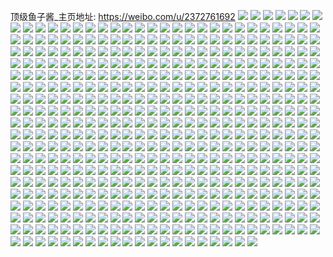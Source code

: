 顶级鱼子酱_主页地址: https://weibo.com/u/2372761692 
![](https://wx4.sinaimg.cn/mw2000/8d6d785cly1h914aed8jvj22c02c0qv6.jpg) 
![](https://wx4.sinaimg.cn/mw2000/8d6d785cly1h914avdiabj22c02c0x6p.jpg) 
![](https://wx4.sinaimg.cn/mw2000/8d6d785cly1h914a1ccecj22bc3341kz.jpg) 
![](https://wx4.sinaimg.cn/mw2000/8d6d785cly1h914a3zl7oj22bc3347wi.jpg) 
![](https://wx4.sinaimg.cn/mw2000/8d6d785cly1h9149wkaz4j22c0340u0y.jpg) 
![](https://wx4.sinaimg.cn/mw2000/8d6d785cly1h914birhxoj22c0340qv7.jpg) 
![](https://wx4.sinaimg.cn/mw2000/8d6d785cly1h914b7ea7mj22c0340x6r.jpg) 
![](https://wx4.sinaimg.cn/mw2000/8d6d785cly1h914b0knw5j22c0340x6r.jpg) 
![](https://wx4.sinaimg.cn/mw2000/8d6d785cly1h914bvfz3dj22c0340e83.jpg) 
![](https://wx4.sinaimg.cn/mw2000/8d6d785cly1h914bbndi3j23402c0kjm.jpg) 
![](https://wx4.sinaimg.cn/mw2000/8d6d785cly1h914fxuq6nj22c02c0qv5.jpg) 
![](https://wx4.sinaimg.cn/mw2000/8d6d785cly1h914br6i0ej22c02c07wi.jpg) 
![](https://wx4.sinaimg.cn/mw2000/8d6d785cly1h914hsrr8jj23402c0npe.jpg) 
![](https://wx4.sinaimg.cn/mw2000/8d6d785cly1h914i5soxbj22dr367e84.jpg) 
![](https://wx4.sinaimg.cn/mw2000/8d6d785cly1h914fz2g0hj21h02h24fh.jpg) 
![](https://wx4.sinaimg.cn/mw2000/8d6d785cly1h914jr07s6j22c03404qs.jpg) 
![](https://wx4.sinaimg.cn/mw2000/8d6d785cly1h914m9v4fkj20u01hctl5.jpg) 
![](https://wx4.sinaimg.cn/mw2000/8d6d785cly1h7whe99oyhj22c0340x6r.jpg) 
![](https://wx4.sinaimg.cn/mw2000/8d6d785cly1h7whedj1kkj236c367hdx.jpg) 
![](https://wx4.sinaimg.cn/mw2000/8d6d785cly1h7wheimqjdj22c02c0kjl.jpg) 
![](https://wx4.sinaimg.cn/mw2000/8d6d785cly1h7wheaiqh1j22c0340x6p.jpg) 
![](https://wx4.sinaimg.cn/mw2000/8d6d785cly1h7whe85tkej236c367npi.jpg) 
![](https://wx4.sinaimg.cn/mw2000/8d6d785cly1h7whembxkkj22c03407wj.jpg) 
![](https://wx4.sinaimg.cn/mw2000/8d6d785cly1h7whehuwstj236c367x6t.jpg) 
![](https://wx4.sinaimg.cn/mw2000/8d6d785cly1h7whek09emj22c0340b2b.jpg) 
![](https://wx4.sinaimg.cn/mw2000/8d6d785cly1h7whefdl23j22c03404qr.jpg) 
![](https://wx4.sinaimg.cn/mw2000/8d6d785cly1h7whel6l61j22c03401ky.jpg) 
![](https://wx4.sinaimg.cn/mw2000/8d6d785cly1h7when1hmjj20u01hcnfd.jpg) 
![](https://wx4.sinaimg.cn/mw2000/8d6d785cly1h7whenwyk0j22c0340x6q.jpg) 
![](https://wx4.sinaimg.cn/mw2000/8d6d785cly1h0jy9fyih4j224f2twkjm.jpg) 
![](https://wx4.sinaimg.cn/mw2000/8d6d785cly1h0jyac5338j20mi0u0gt5.jpg) 
![](https://wx4.sinaimg.cn/mw2000/8d6d785cly1h0jyae472wj20u01hch25.jpg) 
![](https://wx4.sinaimg.cn/mw2000/8d6d785cly1h0jy9pp0tzj22c03407wj.jpg) 
![](https://wx4.sinaimg.cn/mw2000/8d6d785cly1h0jy9mmjt9j20mi0u047p.jpg) 
![](https://wx4.sinaimg.cn/mw2000/8d6d785cly1h0jy9l7rm6j213u0tunc8.jpg) 
![](https://wx4.sinaimg.cn/mw2000/8d6d785cly1h0jy9rtxpbj20qr0qrk07.jpg) 
![](https://wx4.sinaimg.cn/mw2000/8d6d785cly1h0jy9x31wpj22c0340hdu.jpg) 
![](https://wx4.sinaimg.cn/mw2000/8d6d785cly1h0jy9ub8arj20np0xek1w.jpg) 
![](https://wx4.sinaimg.cn/mw2000/8d6d785cly1h0jya0g6kxj22t22c0b2a.jpg) 
![](https://wx4.sinaimg.cn/mw2000/8d6d785cly1h0jy9crbtsj24mo334qva.jpg) 
![](https://wx4.sinaimg.cn/mw2000/8d6d785cly1h0jyaemkshj21hc0mc77c.jpg) 
![](https://wx4.sinaimg.cn/mw2000/8d6d785cly1gzt8mqclvlj23344mo4qu.jpg) 
![](https://wx4.sinaimg.cn/mw2000/8d6d785cly1gzt8ksdrqsj222o340x6p.jpg) 
![](https://wx4.sinaimg.cn/mw2000/8d6d785cly1gzt8l5rdjdj24mo334nph.jpg) 
![](https://wx4.sinaimg.cn/mw2000/8d6d785cly1gzt8m77p9qj24mo334x6s.jpg) 
![](https://wx4.sinaimg.cn/mw2000/8d6d785cly1gzt8mmm3mij234022ob2b.jpg) 
![](https://wx4.sinaimg.cn/mw2000/8d6d785cly1gzt8meh34ej24mo3347wk.jpg) 
![](https://wx4.sinaimg.cn/mw2000/8d6d785cly1gzt8kpi7caj24mo334nph.jpg) 
![](https://wx4.sinaimg.cn/mw2000/8d6d785cly1gzt8mhc09yj24mo3347wj.jpg) 
![](https://wx4.sinaimg.cn/mw2000/8d6d785cly1gzt8ml2536j24mo334kjp.jpg) 
![](https://wx4.sinaimg.cn/mw2000/8d6d785cly1gyxx2zne5yj20u014048o.jpg) 
![](https://wx4.sinaimg.cn/mw2000/8d6d785cly1gwgqk2vxmmj22c0340e81.jpg) 
![](https://wx4.sinaimg.cn/mw2000/8d6d785cly1gwgqkif43wj22c03404qr.jpg) 
![](https://wx4.sinaimg.cn/mw2000/8d6d785cly1gwgqkemq1bj22c0340u0y.jpg) 
![](https://wx4.sinaimg.cn/mw2000/8d6d785cly1gwgqjzy9nhj22c03401kz.jpg) 
![](https://wx4.sinaimg.cn/mw2000/8d6d785cly1gwgqkllqgoj22c03404qr.jpg) 
![](https://wx4.sinaimg.cn/mw2000/8d6d785cly1gwgqk9sblcj22c0340hdw.jpg) 
![](https://wx4.sinaimg.cn/mw2000/8d6d785cly1gwgqkc7f0ij224k2u37wi.jpg) 
![](https://wx4.sinaimg.cn/mw2000/8d6d785cly1gwgqkmteijj22c0340kjm.jpg) 
![](https://wx4.sinaimg.cn/mw2000/8d6d785cly1gwgqkgj45qj22c03404qs.jpg) 
![](https://wx4.sinaimg.cn/mw2000/8d6d785cly1gwgqknxdioj22c03401ky.jpg) 
![](https://wx4.sinaimg.cn/mw2000/8d6d785cly1gwgqkr4sefj223n2wdx6p.jpg) 
![](https://wx4.sinaimg.cn/mw2000/8d6d785cly1gwgqkp530wj22c0340qv6.jpg) 
![](https://wx4.sinaimg.cn/mw2000/8d6d785cly1gvzeeom679j22c0340npg.jpg) 
![](https://wx4.sinaimg.cn/mw2000/8d6d785cly1gvzecj0mwwj22c0340kjm.jpg) 
![](https://wx4.sinaimg.cn/mw2000/8d6d785cly1gvzecktoqzj22c0340npe.jpg) 
![](https://wx4.sinaimg.cn/mw2000/8d6d785cly1gvzecme28yj22c0340npe.jpg) 
![](https://wx4.sinaimg.cn/mw2000/8d6d785cly1gvzeco4pgtj22c0340qv6.jpg) 
![](https://wx4.sinaimg.cn/mw2000/8d6d785cly1gvzechsd1tj22c0340npe.jpg) 
![](https://wx4.sinaimg.cn/mw2000/8d6d785cly1gvzecrbxjcj22c03401kz.jpg) 
![](https://wx4.sinaimg.cn/mw2000/8d6d785cly1gvzeekixotj23402c0b2a.jpg) 
![](https://wx4.sinaimg.cn/mw2000/8d6d785cly1gvzect7sdnj22c0340e83.jpg) 
![](https://wx4.sinaimg.cn/mw2000/8d6d785cly1gvzefcnt56j22c0340hdt.jpg) 
![](https://wx4.sinaimg.cn/mw2000/8d6d785cly1gvzecw7azvj22c0340npe.jpg) 
![](https://wx4.sinaimg.cn/mw2000/8d6d785cly1gvzefei0fmj22c03404qr.jpg) 
![](https://wx4.sinaimg.cn/mw2000/002AzRHSly1gvfaao1qpvj62c033y00002.jpg) 
![](https://wx4.sinaimg.cn/mw2000/002AzRHSly1gvfaarivmaj63402c01kz02.jpg) 
![](https://wx4.sinaimg.cn/mw2000/8d6d785cly1gvfaauxyuwj23402byu0y.jpg) 
![](https://wx4.sinaimg.cn/mw2000/002AzRHSly1gvfaay9wi6j620830c4qs02.jpg) 
![](https://wx4.sinaimg.cn/mw2000/002AzRHSly1gvfab0q4d6j62c03401kz02.jpg) 
![](https://wx4.sinaimg.cn/mw2000/002AzRHSly1gvfab394cbj62c033yu0z02.jpg) 
![](https://wx4.sinaimg.cn/mw2000/002AzRHSly1gvfab6apnij62c033yhdv02.jpg) 
![](https://wx4.sinaimg.cn/mw2000/002AzRHSly1gvfab8zyzyj62c033yqv702.jpg) 
![](https://wx4.sinaimg.cn/mw2000/002AzRHSly1gvfabc0s6ej62c033yx6r02.jpg) 
![](https://wx4.sinaimg.cn/mw2000/8d6d785cly1gvfabcofamj20n01dq17y.jpg) 
![](https://wx4.sinaimg.cn/mw2000/002AzRHSly1gvfabf85b0j62c033ye8302.jpg) 
![](https://wx4.sinaimg.cn/mw2000/8d6d785cly1gvfaaktol9j22bc3347wj.jpg) 
![](https://wx4.sinaimg.cn/mw2000/8d6d785cly1gvfabntaouj235s35sqv9.jpg) 
![](https://wx4.sinaimg.cn/mw2000/002AzRHSly1gvfabwcya4j635s35shdx02.jpg) 
![](https://wx4.sinaimg.cn/mw2000/002AzRHSly1gvfac0r32jj62bc334u0z02.jpg) 
![](https://wx4.sinaimg.cn/mw2000/002AzRHSgy1gvfaeqyl5rj62c02c0u0x02.jpg) 
![](https://wx4.sinaimg.cn/mw2000/002AzRHSgy1gvfaepehy2j61h02m84qq02.jpg) 
![](https://wx4.sinaimg.cn/mw2000/002AzRHSgy1gvfaeszrx9j61um2pgkjl02.jpg) 
![](https://wx4.sinaimg.cn/mw2000/8d6d785cly1gs995tq66nj23402c0npd.jpg) 
![](https://wx4.sinaimg.cn/mw2000/8d6d785cly1gs995wnk08j22c0340npe.jpg) 
![](https://wx4.sinaimg.cn/mw2000/8d6d785cly1gs995pbx63j23402c0x6r.jpg) 
![](https://wx4.sinaimg.cn/mw2000/8d6d785cly1gs995zyjvej22c0340b2a.jpg) 
![](https://wx4.sinaimg.cn/mw2000/8d6d785cly1gs9962j95rj22c0340x6p.jpg) 
![](https://wx4.sinaimg.cn/mw2000/8d6d785cly1gs995rctb1j22c0340u0x.jpg) 
![](https://wx4.sinaimg.cn/mw2000/8d6d785cly1gr8t61nnvhj22c0340u0x.jpg) 
![](https://wx4.sinaimg.cn/mw2000/8d6d785cly1gr8t7194ikj22c0340e82.jpg) 
![](https://wx4.sinaimg.cn/mw2000/8d6d785cly1gr8t4r3u20j22c0340e83.jpg) 
![](https://wx4.sinaimg.cn/mw2000/8d6d785cly1gr8t6pd1gtj22c03404qq.jpg) 
![](https://wx4.sinaimg.cn/mw2000/8d6d785cly1gr8szu6hskj22c0340hdu.jpg) 
![](https://wx4.sinaimg.cn/mw2000/8d6d785cly1gr8t5te2gpj22311u5x6q.jpg) 
![](https://wx4.sinaimg.cn/mw2000/8d6d785cly1gr8t7dnbzdj22c02mznpd.jpg) 
![](https://wx4.sinaimg.cn/mw2000/8d6d785cly1gr8t1cspcqj22502uoe83.jpg) 
![](https://wx4.sinaimg.cn/mw2000/8d6d785cly1gr8t7694r6j22c03401ky.jpg) 
![](https://wx4.sinaimg.cn/mw2000/8d6d785cly1gr8t2uim2zj22c0340qv6.jpg) 
![](https://wx4.sinaimg.cn/mw2000/8d6d785cly1gr8t7agycpj23402c0u0x.jpg) 
![](https://wx4.sinaimg.cn/mw2000/8d6d785cly1gr8t7gj83qj22c0340u0x.jpg) 
![](https://wx4.sinaimg.cn/mw2000/8d6d785cly1gr8t7k6fxjj23402c0x6p.jpg) 
![](https://wx4.sinaimg.cn/mw2000/8d6d785cly1gr8t7nqtfwj23402c0qv5.jpg) 
![](https://wx4.sinaimg.cn/mw2000/8d6d785cly1gr8t7q063xj22c0340b29.jpg) 
![](https://wx4.sinaimg.cn/mw2000/8d6d785cgy1gkb5wy9gxkj22c02c0e82.jpg) 
![](https://wx4.sinaimg.cn/mw2000/8d6d785cgy1gkb5ws0hq8j22c0340u0x.jpg) 
![](https://wx4.sinaimg.cn/mw2000/8d6d785cgy1gkb5wq2pkbj22c03401ky.jpg) 
![](https://wx4.sinaimg.cn/mw2000/8d6d785cgy1gkb5x27xfqj23402c0npe.jpg) 
![](https://wx4.sinaimg.cn/mw2000/8d6d785cgy1gkb5wvk7lwj22c02c0npd.jpg) 
![](https://wx4.sinaimg.cn/mw2000/8d6d785cgy1gkb5x5939mj22c02c0npd.jpg) 
![](https://wx4.sinaimg.cn/mw2000/8d6d785cly1gka09pmlssj22c035bqv5.jpg) 
![](https://wx4.sinaimg.cn/mw2000/8d6d785cly1gka09s3fn8j22c035jhdu.jpg) 
![](https://wx4.sinaimg.cn/mw2000/8d6d785cly1gka09uct7pj22c03407wj.jpg) 
![](https://wx4.sinaimg.cn/mw2000/8d6d785cly1gka05w1dkvj22c0340hdt.jpg) 
![](https://wx4.sinaimg.cn/mw2000/8d6d785cly1gka07cfmoej21sg1scnpg.jpg) 
![](https://wx4.sinaimg.cn/mw2000/8d6d785cly1gka061q4p3j21u02g01ky.jpg) 
![](https://wx4.sinaimg.cn/mw2000/8d6d785cly1gka05jxkzrj22c0340npe.jpg) 
![](https://wx4.sinaimg.cn/mw2000/8d6d785cly1gka05adjqnj22c03407wk.jpg) 
![](https://wx4.sinaimg.cn/mw2000/8d6d785cly1gka05pitw5j22c02c0hdt.jpg) 
![](https://wx4.sinaimg.cn/mw2000/8d6d785cly1gka05d12oej22c0340x6p.jpg) 
![](https://wx4.sinaimg.cn/mw2000/8d6d785cly1gka05l4ouhj20wm0iydnn.jpg) 
![](https://wx4.sinaimg.cn/mw2000/8d6d785cly1gka05g67f9j22c03401kz.jpg) 
![](https://wx4.sinaimg.cn/mw2000/8d6d785cgy1gja6f9csy9j22bb3324qq.jpg) 
![](https://wx4.sinaimg.cn/mw2000/8d6d785cgy1gja6fb9b1ej22bb332b2a.jpg) 
![](https://wx4.sinaimg.cn/mw2000/8d6d785cgy1gja6fd8vp3j227i2y1u0x.jpg) 
![](https://wx4.sinaimg.cn/mw2000/8d6d785cgy1gja6ffo7upj21o0280kjl.jpg) 
![](https://wx4.sinaimg.cn/mw2000/8d6d785cgy1gja6fjrvztj22bb332hdv.jpg) 
![](https://wx4.sinaimg.cn/mw2000/8d6d785cgy1gja6fmsltkj22c0340hdu.jpg) 
![](https://wx4.sinaimg.cn/mw2000/8d6d785cly1gj35a8adldj22c02c0qv5.jpg) 
![](https://wx4.sinaimg.cn/mw2000/8d6d785cly1gj35agz3t6j22c0340qv7.jpg) 
![](https://wx4.sinaimg.cn/mw2000/8d6d785cly1gj35blpunpj22c02c0b29.jpg) 
![](https://wx4.sinaimg.cn/mw2000/8d6d785cly1gj35aymjdrj22c02c0e82.jpg) 
![](https://wx4.sinaimg.cn/mw2000/8d6d785cly1gj35alofaej22c03407wi.jpg) 
![](https://wx4.sinaimg.cn/mw2000/8d6d785cly1gj35a26ilyj22c02c0qv5.jpg) 
![](https://wx4.sinaimg.cn/mw2000/8d6d785cly1gij9ly03nyj20u01gh4qp.jpg) 
![](https://wx4.sinaimg.cn/mw2000/8d6d785cgy1ggwogkt8pkj224h24hnpe.jpg) 
![](https://wx4.sinaimg.cn/mw2000/8d6d785cgy1ggwogu37rzj22022ge1kz.jpg) 
![](https://wx4.sinaimg.cn/mw2000/8d6d785cgy1ggwogv6rzdj22c02c0kjl.jpg) 
![](https://wx4.sinaimg.cn/mw2000/8d6d785cgy1ggwogmiu33j23402c0e83.jpg) 
![](https://wx4.sinaimg.cn/mw2000/8d6d785cgy1ggwogsg0psj223y2661ky.jpg) 
![](https://wx4.sinaimg.cn/mw2000/8d6d785cgy1ggwogoo8owj228l360x6q.jpg) 
![](https://wx4.sinaimg.cn/mw2000/8d6d785cgy1ggwogq63f6j22c02c0qv5.jpg) 
![](https://wx4.sinaimg.cn/mw2000/8d6d785cgy1ggwogjh3dwj22c02c01ky.jpg) 
![](https://wx4.sinaimg.cn/mw2000/8d6d785cgy1ggwogr1xigj22de2c0kjl.jpg) 
![](https://wx4.sinaimg.cn/mw2000/8d6d785cgy1ggr2evn9j2j22c02c04qq.jpg) 
![](https://wx4.sinaimg.cn/mw2000/8d6d785cgy1ggr2et2benj22c02c0npe.jpg) 
![](https://wx4.sinaimg.cn/mw2000/8d6d785cgy1ggr2eud92gj22c02c0hdu.jpg) 
![](https://wx4.sinaimg.cn/mw2000/8d6d785cgy1ggr2f17484j2238238kjl.jpg) 
![](https://wx4.sinaimg.cn/mw2000/8d6d785cgy1ggr2erqgpkj22c0340u0y.jpg) 
![](https://wx4.sinaimg.cn/mw2000/8d6d785cgy1ggr2eqc2tij22c02c0kjm.jpg) 
![](https://wx4.sinaimg.cn/mw2000/8d6d785cgy1ggr2f095fbj22c02c0x6p.jpg) 
![](https://wx4.sinaimg.cn/mw2000/8d6d785cgy1ggr2ex4l62j23402c0e83.jpg) 
![](https://wx4.sinaimg.cn/mw2000/8d6d785cgy1ggr2eyx64hj23402c0npf.jpg) 
![](https://wx4.sinaimg.cn/mw2000/8d6d785cly1ggp32lsgc5j22c0340qv5.jpg) 
![](https://wx4.sinaimg.cn/mw2000/8d6d785cgy1gg0equyru4j21400u0wlj.jpg) 
![](https://wx4.sinaimg.cn/mw2000/8d6d785cgy1gg0eqwkptlj21400u0ai3.jpg) 
![](https://wx4.sinaimg.cn/mw2000/8d6d785cgy1gg0eqxrx6wj22c02c07wh.jpg) 
![](https://wx4.sinaimg.cn/mw2000/8d6d785cgy1gg0eqvp07fj22512axkjl.jpg) 
![](https://wx4.sinaimg.cn/mw2000/8d6d785cgy1gg0equk2j4j21400u0n3j.jpg) 
![](https://wx4.sinaimg.cn/mw2000/8d6d785cgy1gg0er1a9isj228u223kjl.jpg) 
![](https://wx4.sinaimg.cn/mw2000/8d6d785cgy1gg0elubxebj20tz0zs0w3.jpg) 
![](https://wx4.sinaimg.cn/mw2000/8d6d785cgy1gg0els1xj7j23402c0e82.jpg) 
![](https://wx4.sinaimg.cn/mw2000/8d6d785cgy1gg0elvsnppj20tz0zwq5h.jpg) 
![](https://wx4.sinaimg.cn/mw2000/8d6d785cgy1gg0elx6knmj22c02c0e81.jpg) 
![](https://wx4.sinaimg.cn/mw2000/8d6d785cgy1gg0elssx9xj225e2pjhdt.jpg) 
![](https://wx4.sinaimg.cn/mw2000/8d6d785cgy1gg0elr0s81j20tz0zn0wt.jpg) 
![](https://wx4.sinaimg.cn/mw2000/8d6d785cgy1gg0elwg6hvj20tz106adi.jpg) 
![](https://wx4.sinaimg.cn/mw2000/8d6d785cgy1gg0elts7kij23402c0u0x.jpg) 
![](https://wx4.sinaimg.cn/mw2000/8d6d785cgy1gg0elvbtt1j20tz0zrwjr.jpg) 
![](https://wx4.sinaimg.cn/mw2000/8d6d785cgy1gdkbf91numj22c02c0b2b.jpg) 
![](https://wx4.sinaimg.cn/mw2000/8d6d785cgy1gdkbdzfbd5j20s910haoc.jpg) 
![](https://wx4.sinaimg.cn/mw2000/8d6d785cgy1gdkbes0vjnj22c03401l2.jpg) 
![](https://wx4.sinaimg.cn/mw2000/8d6d785cgy1gdkbedqwsnj22c0340qva.jpg) 
![](https://wx4.sinaimg.cn/mw2000/8d6d785cgy1gdkbflkx75j22c0340kjo.jpg) 
![](https://wx4.sinaimg.cn/mw2000/8d6d785cgy1gdkbf23l9ej22c02c0x6r.jpg) 
![](https://wx4.sinaimg.cn/mw2000/8d6d785cgy1gc0w0qjxbzj20u00ugh9y.jpg) 
![](https://wx4.sinaimg.cn/mw2000/8d6d785cgy1gc0w0pl9avj20u011f4qp.jpg) 
![](https://wx4.sinaimg.cn/mw2000/8d6d785cgy1gc0w0rwc70j20u011t7wh.jpg) 
![](https://wx4.sinaimg.cn/mw2000/8d6d785cgy1gc0w0tle0tj20v91voe81.jpg) 
![](https://wx4.sinaimg.cn/mw2000/8d6d785cgy1gbf9662pnhj20u01sxq69.jpg) 
![](https://wx4.sinaimg.cn/mw2000/8d6d785cly1gb39jhdallj22c02c07wh.jpg) 
![](https://wx4.sinaimg.cn/mw2000/8d6d785cly1gb39jmo03wj22c0340x6p.jpg) 
![](https://wx4.sinaimg.cn/mw2000/8d6d785cly1gb39jk37d0j20v90z111z.jpg) 
![](https://wx4.sinaimg.cn/mw2000/8d6d785cly1gb39jpnewvj22c037onpe.jpg) 
![](https://wx4.sinaimg.cn/mw2000/8d6d785cly1gb39ju9labj22c02c0qv6.jpg) 
![](https://wx4.sinaimg.cn/mw2000/8d6d785cly1gb39jjao2lj21sg1sce81.jpg) 
![](https://wx4.sinaimg.cn/mw2000/8d6d785cly1gb39jrk327j22c02c0npd.jpg) 
![](https://wx4.sinaimg.cn/mw2000/8d6d785cly1gb39jx5r5jj22aa340kjm.jpg) 
![](https://wx4.sinaimg.cn/mw2000/8d6d785cly1gb39jzam6pj22c02c07wi.jpg) 
![](https://wx4.sinaimg.cn/mw2000/8d6d785cly1galxcwsep1j22c02c0npd.jpg) 
![](https://wx4.sinaimg.cn/mw2000/8d6d785cly1galxcttx1jj22c0340x6q.jpg) 
![](https://wx4.sinaimg.cn/mw2000/8d6d785cly1galxdbm8m7j22c02c07wi.jpg) 
![](https://wx4.sinaimg.cn/mw2000/8d6d785cly1galxczp38qj22c02c0x6p.jpg) 
![](https://wx4.sinaimg.cn/mw2000/8d6d785cly1galxd2ukf3j22c02c01ky.jpg) 
![](https://wx4.sinaimg.cn/mw2000/8d6d785cly1galxd5a9ofj22c02c0kjl.jpg) 
![](https://wx4.sinaimg.cn/mw2000/8d6d785cgy1gakt56m13nj22c02c0x6p.jpg) 
![](https://wx4.sinaimg.cn/mw2000/8d6d785cgy1gakt4p88f1j20rq0r7q94.jpg) 
![](https://wx4.sinaimg.cn/mw2000/8d6d785cgy1gakt4l51xtj20r50pq0xx.jpg) 
![](https://wx4.sinaimg.cn/mw2000/8d6d785cgy1gakt4mpn22j20u00wnakv.jpg) 
![](https://wx4.sinaimg.cn/mw2000/8d6d785cgy1gakt50j9e7j22c03401l0.jpg) 
![](https://wx4.sinaimg.cn/mw2000/8d6d785cgy1gakt4odjv4j20tz0towot.jpg) 
![](https://wx4.sinaimg.cn/mw2000/8d6d785cgy1gakt4kaltcj20q40pl42b.jpg) 
![](https://wx4.sinaimg.cn/mw2000/8d6d785cgy1gakt5dlkigj22c02c0hdu.jpg) 
![](https://wx4.sinaimg.cn/mw2000/8d6d785cgy1gakt69m0spj22c02b2kjn.jpg) 
![](https://wx4.sinaimg.cn/mw2000/8d6d785cly1gagcx3gythj22c02c0qv5.jpg) 
![](https://wx4.sinaimg.cn/mw2000/8d6d785cly1gagcx9jodej22c02c0npd.jpg) 
![](https://wx4.sinaimg.cn/mw2000/8d6d785cly1gagcwk3oo5j22c02c0npd.jpg) 
![](https://wx4.sinaimg.cn/mw2000/8d6d785cly1gagcwou1eaj22c03401kx.jpg) 
![](https://wx4.sinaimg.cn/mw2000/8d6d785cly1gagcvsep1ij22c03404qr.jpg) 
![](https://wx4.sinaimg.cn/mw2000/8d6d785cly1gagcwtzm9dj22c03407wh.jpg) 
![](https://wx4.sinaimg.cn/mw2000/8d6d785cly1gagcxjrkh3j22c02c0x6p.jpg) 
![](https://wx4.sinaimg.cn/mw2000/8d6d785cly1gagcxdgm2kj22c02c0e81.jpg) 
![](https://wx4.sinaimg.cn/mw2000/8d6d785cly1gagcwdqxu6j22802yo7wj.jpg) 
![](https://wx4.sinaimg.cn/mw2000/8d6d785cly1ga98xeokztj20dw0dwabg.jpg) 
![](https://wx4.sinaimg.cn/mw2000/8d6d785cly1ga98xdxvhpj216o1kue81.jpg) 
![](https://wx4.sinaimg.cn/mw2000/8d6d785cly1ga98xg2qk1j22c0340b2a.jpg) 
![](https://wx4.sinaimg.cn/mw2000/8d6d785cly1ga98xhvi0rj22c0340e82.jpg) 
![](https://wx4.sinaimg.cn/mw2000/8d6d785cly1ga8pzc0anzj22c02c07wj.jpg) 
![](https://wx4.sinaimg.cn/mw2000/8d6d785cly1ga8pz14179j21o02yoe88.jpg) 
![](https://wx4.sinaimg.cn/mw2000/8d6d785cly1ga8pzgeoalj22c0340b2a.jpg) 
![](https://wx4.sinaimg.cn/mw2000/8d6d785cly1ga8pzkxb0tj22c0340e82.jpg) 
![](https://wx4.sinaimg.cn/mw2000/8d6d785cly1ga8pzi9eahj22c02c07wh.jpg) 
![](https://wx4.sinaimg.cn/mw2000/8d6d785cly1ga8pz4uxooj22c0340kjm.jpg) 
![](https://wx4.sinaimg.cn/mw2000/8d6d785cly1ga8pz8akzuj22c03404qr.jpg) 
![](https://wx4.sinaimg.cn/mw2000/8d6d785cly1ga8pzjqpcbj22c0340qv6.jpg) 
![](https://wx4.sinaimg.cn/mw2000/8d6d785cly1ga8pzmarkij22c0340e82.jpg) 
![](https://wx4.sinaimg.cn/mw2000/8d6d785cgy1g9hnuv6chbj23402c0hdu.jpg) 
![](https://wx4.sinaimg.cn/mw2000/8d6d785cgy1g9hnualxgvj22c0340npe.jpg) 
![](https://wx4.sinaimg.cn/mw2000/8d6d785cgy1g9hnu5zwkrj22c0340kjm.jpg) 
![](https://wx4.sinaimg.cn/mw2000/8d6d785cgy1g9hnudf6jfj22c03404qq.jpg) 
![](https://wx4.sinaimg.cn/mw2000/8d6d785cgy1g9hnurqa6yj22c03401ky.jpg) 
![](https://wx4.sinaimg.cn/mw2000/8d6d785cgy1g9hnugk7dzj22c0340e82.jpg) 
![](https://wx4.sinaimg.cn/mw2000/8d6d785cgy1g9hnunxcv1j23402c0x6q.jpg) 
![](https://wx4.sinaimg.cn/mw2000/8d6d785cgy1g9hnuxssnvj22c0340x6p.jpg) 
![](https://wx4.sinaimg.cn/mw2000/8d6d785cgy1g9hnuk71g8j22c0340hdu.jpg) 
![](https://wx4.sinaimg.cn/mw2000/8d6d785cly1g94tahxe6pj20u01hcajy.jpg) 
![](https://wx4.sinaimg.cn/mw2000/8d6d785cly1g94taguajdj20u01hcqcy.jpg) 
![](https://wx4.sinaimg.cn/mw2000/8d6d785cly1g94tajbh9aj22c032okjn.jpg) 
![](https://wx4.sinaimg.cn/mw2000/8d6d785cly1g94tak5ho6j22c02c0hdt.jpg) 
![](https://wx4.sinaimg.cn/mw2000/8d6d785cly1g8getdzys0j23402c04qw.jpg) 
![](https://wx4.sinaimg.cn/mw2000/8d6d785cly1g7f71ro7odj225k1kye81.jpg) 
![](https://wx4.sinaimg.cn/mw2000/8d6d785cly1g6fge8rce9j21sg1sc7wh.jpg) 
![](https://wx4.sinaimg.cn/mw2000/8d6d785cly1g6fge78y2hj22c02c0kjl.jpg) 
![](https://wx4.sinaimg.cn/mw2000/8d6d785cly1g6fgejj25kj20v91vo7wp.jpg) 
![](https://wx4.sinaimg.cn/mw2000/8d6d785cly1g6fgel6y6dj22c02c0hal.jpg) 
![](https://wx4.sinaimg.cn/mw2000/8d6d785cly1g57ntap16jj20u01szq85.jpg) 
![](https://wx4.sinaimg.cn/mw2000/8d6d785cly1g57n31ff0fj20u01hcaeu.jpg) 
![](https://wx4.sinaimg.cn/mw2000/8d6d785cly1g57n39cswrj20u01szgqt.jpg) 
![](https://wx4.sinaimg.cn/mw2000/8d6d785cly1g57n3npcsqj20u01f3gqw.jpg) 
![](https://wx4.sinaimg.cn/mw2000/8d6d785cly1g4eszvu2lsj20u0155k2s.jpg) 
![](https://wx4.sinaimg.cn/mw2000/8d6d785cly1g3p9gbj096j21sg1schdw.jpg) 
![](https://wx4.sinaimg.cn/mw2000/8d6d785cgy1g3brlfthjlj23402c0nja.jpg) 
![](https://wx4.sinaimg.cn/mw2000/8d6d785cgy1g3brlhxckhj22c02c0b29.jpg) 
![](https://wx4.sinaimg.cn/mw2000/8d6d785cgy1g3brlk1cioj22c0340qv5.jpg) 
![](https://wx4.sinaimg.cn/mw2000/8d6d785cgy1g3brlqqj23j22c03407wj.jpg) 
![](https://wx4.sinaimg.cn/mw2000/8d6d785cgy1g3brlejyq2j22c0340tf9.jpg) 
![](https://wx4.sinaimg.cn/mw2000/8d6d785cgy1g3brllsgvfj22c02c01kx.jpg) 
![](https://wx4.sinaimg.cn/mw2000/8d6d785cgy1g3brln2jtrj23402c0tr2.jpg) 
![](https://wx4.sinaimg.cn/mw2000/8d6d785cgy1g3brlds09fj22c0340e81.jpg) 
![](https://wx4.sinaimg.cn/mw2000/8d6d785cgy1g3brlc1jqxj22c0340b29.jpg) 
![](https://wx4.sinaimg.cn/mw2000/8d6d785cgy1g30070uq7rj22c02c0e81.jpg) 
![](https://wx4.sinaimg.cn/mw2000/8d6d785cgy1g3006xax2sj22c02c0e81.jpg) 
![](https://wx4.sinaimg.cn/mw2000/8d6d785cgy1g3006oac5mj22c02c04qp.jpg) 
![](https://wx4.sinaimg.cn/mw2000/8d6d785cgy1g30064unzkj22c02c0x41.jpg) 
![](https://wx4.sinaimg.cn/mw2000/8d6d785cgy1g3006mhd5aj21o02yohe0.jpg) 
![](https://wx4.sinaimg.cn/mw2000/8d6d785cgy1g3006rpp0mj22c0340npd.jpg) 
![](https://wx4.sinaimg.cn/mw2000/8d6d785cgy1g2itmjt1naj22c02c04qq.jpg) 
![](https://wx4.sinaimg.cn/mw2000/8d6d785cgy1g2itnjazhlj22c02c0ke7.jpg) 
![](https://wx4.sinaimg.cn/mw2000/8d6d785cgy1g2itmvppuyj22c02c0qv5.jpg) 
![](https://wx4.sinaimg.cn/mw2000/8d6d785cgy1g2itmtqb30j22c02c0kde.jpg) 
![](https://wx4.sinaimg.cn/mw2000/8d6d785cgy1g2itm0mz5jj21400u079l.jpg) 
![](https://wx4.sinaimg.cn/mw2000/8d6d785cgy1g2itmdl6pfj22c03401l3.jpg) 
![](https://wx4.sinaimg.cn/mw2000/8d6d785cgy1g2itmh9zlpj23402c0dyk.jpg) 
![](https://wx4.sinaimg.cn/mw2000/8d6d785cgy1g2itmsrhjoj21o02you13.jpg) 
![](https://wx4.sinaimg.cn/mw2000/8d6d785cgy1g2itmgb7bvj22tc2407wi.jpg) 
![](https://wx4.sinaimg.cn/mw2000/8d6d785cgy1g2itipt1s2j21sg1ccx6r.jpg) 
![](https://wx4.sinaimg.cn/mw2000/8d6d785cgy1g2itj5q9pjj22c0340e81.jpg) 
![](https://wx4.sinaimg.cn/mw2000/8d6d785cgy1g2itj0z10ij22c03407wk.jpg) 
![](https://wx4.sinaimg.cn/mw2000/8d6d785cgy1g2itifgapqj22c03404m6.jpg) 
![](https://wx4.sinaimg.cn/mw2000/8d6d785cgy1g2itj8ufs1j22c0340qv5.jpg) 
![](https://wx4.sinaimg.cn/mw2000/8d6d785cgy1g2itkg6dpej21o02yoe87.jpg) 
![](https://wx4.sinaimg.cn/mw2000/8d6d785cgy1g2itbz3va8j22c02c0kjl.jpg) 
![](https://wx4.sinaimg.cn/mw2000/8d6d785cgy1g2itc55pz1j23402edu10.jpg) 
![](https://wx4.sinaimg.cn/mw2000/8d6d785cgy1g2itci9zhaj233y2c6b2b.jpg) 
![](https://wx4.sinaimg.cn/mw2000/8d6d785cgy1g2itbzvfekj20zi17x16r.jpg) 
![](https://wx4.sinaimg.cn/mw2000/8d6d785cgy1g2itcbtxecj23402c0qv9.jpg) 
![](https://wx4.sinaimg.cn/mw2000/8d6d785cgy1g2itcdwwelj22c0340b29.jpg) 
![](https://wx4.sinaimg.cn/mw2000/8d6d785cly1g1e6dsamylj22c0340kjm.jpg) 
![](https://wx4.sinaimg.cn/mw2000/8d6d785cly1g1e6dzur1lj22c02c0awp.jpg) 
![](https://wx4.sinaimg.cn/mw2000/8d6d785cly1g1e6ay69k2j22c0340u0x.jpg) 
![](https://wx4.sinaimg.cn/mw2000/8d6d785cly1g1e6eatcijj22c02c04qp.jpg) 
![](https://wx4.sinaimg.cn/mw2000/8d6d785cly1g1e6d933j6j22672wanpk.jpg) 
![](https://wx4.sinaimg.cn/mw2000/8d6d785cly1g1e6edidj3j22c02c01kx.jpg) 
![](https://wx4.sinaimg.cn/mw2000/8d6d785cly1g1csvzuc2rj22c02c0e81.jpg) 
![](https://wx4.sinaimg.cn/mw2000/8d6d785cly1g1ct33bj00j22an3401la.jpg) 
![](https://wx4.sinaimg.cn/mw2000/8d6d785cly1g1csyv7chpj22c02c0u0x.jpg) 
![](https://wx4.sinaimg.cn/mw2000/8d6d785cly1g1csvxchcsj23402c0qv0.jpg) 
![](https://wx4.sinaimg.cn/mw2000/8d6d785cly1g1csywz18qj22c02c04qp.jpg) 
![](https://wx4.sinaimg.cn/mw2000/8d6d785cly1g1csz3w557j21o02yokjr.jpg) 
![](https://wx4.sinaimg.cn/mw2000/8d6d785cly1g1cszwe6eyj21o02yox6v.jpg) 
![](https://wx4.sinaimg.cn/mw2000/8d6d785cly1g1csz857a5j22c02c0kjn.jpg) 
![](https://wx4.sinaimg.cn/mw2000/8d6d785cly1g1ct0168nuj21sg1scu10.jpg) 
![](https://wx4.sinaimg.cn/mw2000/8d6d785cgy1g15yqs4pmbj22c0340x6q.jpg) 
![](https://wx4.sinaimg.cn/mw2000/8d6d785cgy1g15yqtio3sj23402c0b29.jpg) 
![](https://wx4.sinaimg.cn/mw2000/8d6d785cgy1g15yqa4q00j21sg1scu0z.jpg) 
![](https://wx4.sinaimg.cn/mw2000/8d6d785cgy1g15yqlwlmbj22c02c04qq.jpg) 
![](https://wx4.sinaimg.cn/mw2000/8d6d785cgy1g15yq6w8tjj21o02yohdz.jpg) 
![](https://wx4.sinaimg.cn/mw2000/8d6d785cgy1g15yqoebnsj22c02c0b2a.jpg) 
![](https://wx4.sinaimg.cn/mw2000/8d6d785cgy1g15yqq2903j22c03407wi.jpg) 
![](https://wx4.sinaimg.cn/mw2000/8d6d785cgy1g15yqh0ve9j23402c0kjt.jpg) 
![](https://wx4.sinaimg.cn/mw2000/8d6d785cgy1g15yqvkvczj23402c07wh.jpg) 
![](https://wx4.sinaimg.cn/mw2000/8d6d785cly1g0192rhewhj227v1o0hdx.jpg) 
![](https://wx4.sinaimg.cn/mw2000/8d6d785cly1fzrb5r794hj22c02c0kd0.jpg) 
![](https://wx4.sinaimg.cn/mw2000/8d6d785cly1fzrb5tb9opj22c02c0awe.jpg) 
![](https://wx4.sinaimg.cn/mw2000/8d6d785cly1fzrb5wbsqmj22c0340x6p.jpg) 
![](https://wx4.sinaimg.cn/mw2000/8d6d785cly1fzpzsjzq16j20u01hcgxq.jpg) 
![](https://wx4.sinaimg.cn/mw2000/8d6d785cly1fzpzsl2gx4j22c02c04eo.jpg) 
![](https://wx4.sinaimg.cn/mw2000/8d6d785cly1fzpzsisraej22c02c0wxo.jpg) 
![](https://wx4.sinaimg.cn/mw2000/8d6d785cly1fzl0t6pmxlj20ju0qojvr.jpg) 
![](https://wx4.sinaimg.cn/mw2000/8d6d785cly1fzl0t81iz9j20k00k0mzm.jpg) 
![](https://wx4.sinaimg.cn/mw2000/8d6d785cly1fzl0taatkjj20v91vo1kz.jpg) 
![](https://wx4.sinaimg.cn/mw2000/8d6d785cly1fzl0tame7hj20k00k040c.jpg) 
![](https://wx4.sinaimg.cn/mw2000/8d6d785cly1fzl0tauatfj20k00zk3zi.jpg) 
![](https://wx4.sinaimg.cn/mw2000/8d6d785cly1fzl0t5opgoj20v91voqv6.jpg) 
![](https://wx4.sinaimg.cn/mw2000/8d6d785cly1fzl0td424wj20v91vou0x.jpg) 
![](https://wx4.sinaimg.cn/mw2000/8d6d785cly1fzl0tg325lj20v91vokjl.jpg) 
![](https://wx4.sinaimg.cn/mw2000/8d6d785cly1fzl0thdnshj20k00zk780.jpg) 
![](https://wx4.sinaimg.cn/mw2000/8d6d785cgy1fywvxxamuoj22c02c0b2a.jpg) 
![](https://wx4.sinaimg.cn/mw2000/8d6d785cgy1fywvx7oeuqj22c0340npr.jpg) 
![](https://wx4.sinaimg.cn/mw2000/8d6d785cgy1fywvxtzx6xj22c03401kz.jpg) 
![](https://wx4.sinaimg.cn/mw2000/8d6d785cgy1fywvwnb33qj22c02c01l4.jpg) 
![](https://wx4.sinaimg.cn/mw2000/8d6d785cgy1fywvvrb0u0j22c03401kx.jpg) 
![](https://wx4.sinaimg.cn/mw2000/8d6d785cgy1fywvw5aexnj22ke1wekjs.jpg) 
![](https://wx4.sinaimg.cn/mw2000/8d6d785cgy1fywvwcwoyxj21sg1sckjp.jpg) 
![](https://wx4.sinaimg.cn/mw2000/8d6d785cgy1fywvxkluy3j23402c01l6.jpg) 
![](https://wx4.sinaimg.cn/mw2000/8d6d785cgy1fywvxpe2wcj23402c0kjm.jpg) 
![](https://wx4.sinaimg.cn/mw2000/8d6d785cly1fyw81o6zk0j22c0340e81.jpg) 
![](https://wx4.sinaimg.cn/mw2000/8d6d785cly1fyw810yel4j22c0340qvb.jpg) 
![](https://wx4.sinaimg.cn/mw2000/8d6d785cly1fyw816wwg2j22c0340x6w.jpg) 
![](https://wx4.sinaimg.cn/mw2000/8d6d785cly1fyw81cvejyj23402c0hdt.jpg) 
![](https://wx4.sinaimg.cn/mw2000/8d6d785cly1fyw819zbm8j23402c0x6p.jpg) 
![](https://wx4.sinaimg.cn/mw2000/8d6d785cly1fyw806hujzj20xc18ex6p.jpg) 
![](https://wx4.sinaimg.cn/mw2000/8d6d785cly1fyw81hc6rwj22c0340u0x.jpg) 
![](https://wx4.sinaimg.cn/mw2000/8d6d785cly1fyw81kmfnhj22c03407wh.jpg) 
![](https://wx4.sinaimg.cn/mw2000/8d6d785cly1fyw81vmenlj21sg1sckjo.jpg) 
![](https://wx4.sinaimg.cn/mw2000/8d6d785cgy1fyt2u4fairj23402c0hdj.jpg) 
![](https://wx4.sinaimg.cn/mw2000/8d6d785cgy1fyt2p2ip7oj23402c0qpm.jpg) 
![](https://wx4.sinaimg.cn/mw2000/8d6d785cgy1fyt2oxp2iij229630au0x.jpg) 
![](https://wx4.sinaimg.cn/mw2000/8d6d785cgy1fyt2tuvmq3j23402c0at5.jpg) 
![](https://wx4.sinaimg.cn/mw2000/8d6d785cgy1fysh22woapj23402c0u0x.jpg) 
![](https://wx4.sinaimg.cn/mw2000/8d6d785cgy1fysgtjjz4sj22c02c04qq.jpg) 
![](https://wx4.sinaimg.cn/mw2000/8d6d785cgy1fysguv8i8jj22c02c04i0.jpg) 
![](https://wx4.sinaimg.cn/mw2000/8d6d785cgy1fysgv01ot1j22c0340x5x.jpg) 
![](https://wx4.sinaimg.cn/mw2000/8d6d785cgy1fysgtaz1k5j22c0340u0y.jpg) 
![](https://wx4.sinaimg.cn/mw2000/8d6d785cgy1fysgul7z20j23402c01kx.jpg) 
![](https://wx4.sinaimg.cn/mw2000/8d6d785cgy1fysguo4rhqj22c0340nft.jpg) 
![](https://wx4.sinaimg.cn/mw2000/8d6d785cgy1fysgusb8htj23402c0b2b.jpg) 
![](https://wx4.sinaimg.cn/mw2000/8d6d785cgy1fysgt37sdkj228g3134qr.jpg) 
![](https://wx4.sinaimg.cn/mw2000/8d6d785cgy1fyrc64yiiuj22c0340b29.jpg) 
![](https://wx4.sinaimg.cn/mw2000/8d6d785cgy1fyrc9kr3kdj23402c0u0y.jpg) 
![](https://wx4.sinaimg.cn/mw2000/8d6d785cgy1fyrc5l4m37j22c0340b2a.jpg) 
![](https://wx4.sinaimg.cn/mw2000/8d6d785cgy1fyrc43oq07j22c03404qv.jpg) 
![](https://wx4.sinaimg.cn/mw2000/8d6d785cgy1fyrc538uizj22c0340u14.jpg) 
![](https://wx4.sinaimg.cn/mw2000/8d6d785cgy1fyrc99lvg3j23402c07wi.jpg) 
![](https://wx4.sinaimg.cn/mw2000/8d6d785cly1fymq3k8kvcj23402c0qva.jpg) 
![](https://wx4.sinaimg.cn/mw2000/8d6d785cly1fyc0df9sdxj21sg1scqv8.jpg) 
![](https://wx4.sinaimg.cn/mw2000/8d6d785cgy1fy9lb8c8gjj23402c0kay.jpg) 
![](https://wx4.sinaimg.cn/mw2000/8d6d785cgy1fy9lbhdbqpj23402c04qq.jpg) 
![](https://wx4.sinaimg.cn/mw2000/8d6d785cgy1fy9lboycpaj23402c0b29.jpg) 
![](https://wx4.sinaimg.cn/mw2000/8d6d785cgy1fy9lbjx24lj213f1qvkjm.jpg) 
![](https://wx4.sinaimg.cn/mw2000/8d6d785cgy1fy9lbm274wj22c0340khz.jpg) 
![](https://wx4.sinaimg.cn/mw2000/8d6d785cgy1fy9lbekegpj22c0340u13.jpg) 
![](https://wx4.sinaimg.cn/mw2000/8d6d785cgy1fy9lbrloqfj23402c0kfy.jpg) 
![](https://wx4.sinaimg.cn/mw2000/8d6d785cgy1fy9lbu4gbxj22c02c01kx.jpg) 
![](https://wx4.sinaimg.cn/mw2000/8d6d785cgy1fy9lbx6xx8j22c0340e81.jpg) 
![](https://wx4.sinaimg.cn/mw2000/8d6d785cgy1fy9ksp6we8j22c0340e81.jpg) 
![](https://wx4.sinaimg.cn/mw2000/8d6d785cgy1fy9ks9799rj231n2a9kjt.jpg) 
![](https://wx4.sinaimg.cn/mw2000/8d6d785cgy1fy9krwkfrhj23402c0dx1.jpg) 
![](https://wx4.sinaimg.cn/mw2000/8d6d785cgy1fy9ksayfnvj213f1n34bc.jpg) 
![](https://wx4.sinaimg.cn/mw2000/8d6d785cgy1fy9ksmp12pj23402c0b29.jpg) 
![](https://wx4.sinaimg.cn/mw2000/8d6d785cgy1fy9ks1nyoaj22c03401l2.jpg) 
![](https://wx4.sinaimg.cn/mw2000/8d6d785cgy1fy9kscbccsj23402c0qlx.jpg) 
![](https://wx4.sinaimg.cn/mw2000/8d6d785cgy1fy9kskm865j22c0340qv6.jpg) 
![](https://wx4.sinaimg.cn/mw2000/8d6d785cgy1fy9ksslqvvj22gb2dqhdu.jpg) 
![](https://wx4.sinaimg.cn/mw2000/8d6d785cgy1fxv1aezb68j23402c0x6q.jpg) 
![](https://wx4.sinaimg.cn/mw2000/8d6d785cgy1fxv1ai9lkbj23402c0u0y.jpg) 
![](https://wx4.sinaimg.cn/mw2000/8d6d785cgy1fxv1abc35mj22c0340b29.jpg) 
![](https://wx4.sinaimg.cn/mw2000/8d6d785cgy1fxv1akieozj23402c0hdt.jpg) 
![](https://wx4.sinaimg.cn/mw2000/8d6d785cgy1fxv1ao7auaj22at2at4qq.jpg) 
![](https://wx4.sinaimg.cn/mw2000/8d6d785cgy1fxv1aqng8xj22c02c0b29.jpg) 
![](https://wx4.sinaimg.cn/mw2000/8d6d785cgy1fxv1aosm3jj21960tywl3.jpg) 
![](https://wx4.sinaimg.cn/mw2000/8d6d785cgy1fxv1ap2kvtj21960tygr8.jpg) 
![](https://wx4.sinaimg.cn/mw2000/8d6d785cgy1fxv1q16z1nj21k91tje83.jpg) 
![](https://wx4.sinaimg.cn/mw2000/8d6d785cgy1fxc4aae60yj22c02c07wh.jpg) 
![](https://wx4.sinaimg.cn/mw2000/8d6d785cgy1fx3j06nt5ej20zk0qo7a5.jpg) 
![](https://wx4.sinaimg.cn/mw2000/8d6d785cgy1fx3j05eg0nj22c03407wh.jpg) 
![](https://wx4.sinaimg.cn/mw2000/8d6d785cgy1fx3j08c4k1j22c03404lv.jpg) 
![](https://wx4.sinaimg.cn/mw2000/8d6d785cgy1fx3j0ahorej22c0340e81.jpg) 
![](https://wx4.sinaimg.cn/mw2000/8d6d785cgy1fwzqqup7eoj20v80hke2t.jpg) 
![](https://wx4.sinaimg.cn/mw2000/8d6d785cgy1fwwj6oi1ctj22c02c07wh.jpg) 
![](https://wx4.sinaimg.cn/mw2000/8d6d785cgy1fwwj6q898qj22c0340b29.jpg) 
![](https://wx4.sinaimg.cn/mw2000/8d6d785cgy1fww2zhca2ej22c02c0u0x.jpg) 
![](https://wx4.sinaimg.cn/mw2000/8d6d785cgy1fww2zle62fj22c0340u0x.jpg) 
![](https://wx4.sinaimg.cn/mw2000/8d6d785cgy1fww2zp50ioj22c02c0u0x.jpg) 
![](https://wx4.sinaimg.cn/mw2000/8d6d785cgy1fww2zv5gs6j23402c07wh.jpg) 
![](https://wx4.sinaimg.cn/mw2000/8d6d785cgy1fww2zs5e49j22c03407wh.jpg) 
![](https://wx4.sinaimg.cn/mw2000/8d6d785cgy1fww2zyggodj22c0340x6q.jpg) 
![](https://wx4.sinaimg.cn/mw2000/8d6d785cgy1fwrttd9o8nj22c02c0niz.jpg) 
![](https://wx4.sinaimg.cn/mw2000/8d6d785cgy1fwrtukgvk6j21r01r07wj.jpg) 
![](https://wx4.sinaimg.cn/mw2000/8d6d785cgy1fwrttgscpdj22c03401kx.jpg) 
![](https://wx4.sinaimg.cn/mw2000/8d6d785cgy1fwrttbp99nj22c0340x6p.jpg) 
![](https://wx4.sinaimg.cn/mw2000/8d6d785cgy1fwrttrzt2qj21w01w0hdt.jpg) 
![](https://wx4.sinaimg.cn/mw2000/8d6d785cgy1fwrtu610avj21f01f01kz.jpg) 
![](https://wx4.sinaimg.cn/mw2000/8d6d785cgy1fwqjzjlojij22c02c0x6r.jpg) 
![](https://wx4.sinaimg.cn/mw2000/8d6d785cgy1fwqk2yj0tpj22011i14qt.jpg) 
![](https://wx4.sinaimg.cn/mw2000/8d6d785cgy1fwqk1sqj21j21dn1hvwz3.jpg) 
![](https://wx4.sinaimg.cn/mw2000/8d6d785cgy1fwqk1piiusj227v1o0hdy.jpg) 
![](https://wx4.sinaimg.cn/mw2000/8d6d785cgy1fwqjy48wycj22ot20lqv5.jpg) 
![](https://wx4.sinaimg.cn/mw2000/8d6d785cgy1fwqk32fdr6j22c02c04qq.jpg) 
![](https://wx4.sinaimg.cn/mw2000/8d6d785cgy1fwmk68wmk6j20j60j675v.jpg) 
![](https://wx4.sinaimg.cn/mw2000/8d6d785cgy1fwcpk9ys2jj23402c0b29.jpg) 
![](https://wx4.sinaimg.cn/mw2000/8d6d785cgy1fwcpkg0i4zj23402c01kx.jpg) 
![](https://wx4.sinaimg.cn/mw2000/8d6d785cgy1fwcpkjbwdgj22c02c04qp.jpg) 
![](https://wx4.sinaimg.cn/mw2000/8d6d785cgy1fwcpkvzm5yj21sg1sc4qt.jpg) 
![](https://wx4.sinaimg.cn/mw2000/8d6d785cgy1fwcpkymnl4j22c02c0ngw.jpg) 
![](https://wx4.sinaimg.cn/mw2000/8d6d785cgy1fwcplp8uxjj21sg1scnph.jpg) 
![](https://wx4.sinaimg.cn/mw2000/8d6d785cgy1fwcpk2h55ij22c02c0qry.jpg) 
![](https://wx4.sinaimg.cn/mw2000/8d6d785cgy1fwcpm12lusj22c0340e82.jpg) 
![](https://wx4.sinaimg.cn/mw2000/8d6d785cgy1fwcpm3yc17j22c02c04qp.jpg) 
![](https://wx4.sinaimg.cn/mw2000/8d6d785cgy1fwbeylkp0kj22c02c07wi.jpg) 
![](https://wx4.sinaimg.cn/mw2000/8d6d785cgy1fwa0r0paavj20u00u3agr.jpg) 
![](https://wx4.sinaimg.cn/mw2000/8d6d785cgy1fwa0rod6guj22c02c07wi.jpg) 
![](https://wx4.sinaimg.cn/mw2000/8d6d785cgy1fw7g8fhisnj23402c0b29.jpg) 
![](https://wx4.sinaimg.cn/mw2000/8d6d785cgy1fw7g8ikk0qj23402c0e81.jpg) 
![](https://wx4.sinaimg.cn/mw2000/8d6d785cgy1fw7g8lqudbj22c0340b29.jpg) 
![](https://wx4.sinaimg.cn/mw2000/8d6d785cgy1fw6zkdwieaj23402c07wj.jpg) 
![](https://wx4.sinaimg.cn/mw2000/8d6d785cgy1fw6zl0pw29j23402c0he0.jpg) 
![](https://wx4.sinaimg.cn/mw2000/8d6d785cgy1fw6zo1xe9pj23402c04qx.jpg) 
![](https://wx4.sinaimg.cn/mw2000/8d6d785cgy1fw6zp61zocj22c0340u15.jpg) 
![](https://wx4.sinaimg.cn/mw2000/8d6d785cgy1fw6zk1ocy1j22c02c0qv5.jpg) 
![](https://wx4.sinaimg.cn/mw2000/8d6d785cgy1fw6zp983hnj22c0340u0x.jpg) 
![](https://wx4.sinaimg.cn/mw2000/8d6d785cgy1fw6znd8rfyj22c03404qq.jpg) 
![](https://wx4.sinaimg.cn/mw2000/8d6d785cgy1fw6zpevgrmj23402c0hdu.jpg) 
![](https://wx4.sinaimg.cn/mw2000/8d6d785cgy1fw6zpj7phzj23402c01kz.jpg) 
![](https://wx4.sinaimg.cn/mw2000/8d6d785cgy1fw6zerpfu1j22mt20shdu.jpg) 
![](https://wx4.sinaimg.cn/mw2000/8d6d785cgy1fw6zezzl11j227v1o0hdy.jpg) 
![](https://wx4.sinaimg.cn/mw2000/8d6d785cgy1fw6zf3owxwj23402c0hdt.jpg) 
![](https://wx4.sinaimg.cn/mw2000/8d6d785cgy1fw6zf7kql0j23402c01kz.jpg) 
![](https://wx4.sinaimg.cn/mw2000/8d6d785cgy1fw38kfc951j21wc1wcb29.jpg) 
![](https://wx4.sinaimg.cn/mw2000/8d6d785cgy1fw38ng7z4yj22c02c04qp.jpg) 
![](https://wx4.sinaimg.cn/mw2000/8d6d785cgy1fw38ni7osgj22c02c0gzs.jpg) 
![](https://wx4.sinaimg.cn/mw2000/8d6d785cgy1fw38ndpfzkj22c02c04qp.jpg) 
![](https://wx4.sinaimg.cn/mw2000/8d6d785cgy1fw38nk54zhj23402c0k5x.jpg) 
![](https://wx4.sinaimg.cn/mw2000/8d6d785cgy1fw38nmcmiwj23402c04qp.jpg) 
![](https://wx4.sinaimg.cn/mw2000/8d6d785cgy1fw21u9x0rvj22c02c0e5u.jpg) 
![](https://wx4.sinaimg.cn/mw2000/8d6d785cgy1fw1pk5dmgwj22c0340niz.jpg) 
![](https://wx4.sinaimg.cn/mw2000/8d6d785cgy1fw1pka8cqaj22c02c0e81.jpg) 
![](https://wx4.sinaimg.cn/mw2000/8d6d785cgy1fw1pkgcqysj23402c07wi.jpg) 
![](https://wx4.sinaimg.cn/mw2000/8d6d785cgy1fw1plvmsfvj22c0340e81.jpg) 
![](https://wx4.sinaimg.cn/mw2000/8d6d785cgy1fw1plr25caj23402c0qva.jpg) 
![](https://wx4.sinaimg.cn/mw2000/8d6d785cgy1fw1pk2022xj23402c07wj.jpg) 
![](https://wx4.sinaimg.cn/mw2000/8d6d785cgy1fv7z3098bsj20v80ng1kx.jpg) 
![](https://wx4.sinaimg.cn/mw2000/8d6d785cgy1fsy5kzbcw5j20u01hcapw.jpg) 
![](https://wx4.sinaimg.cn/mw2000/8d6d785cgy1fsy5l72bcqj20u01hc4du.jpg) 
![](https://wx4.sinaimg.cn/mw2000/8d6d785cgy1fs43o10jbsj22c0340u0z.jpg) 
![](https://wx4.sinaimg.cn/mw2000/8d6d785cgy1fs43o8kdsvj22c0340qv7.jpg) 
![](https://wx4.sinaimg.cn/mw2000/8d6d785cgy1frq825gkfyj22c02c0b2a.jpg) 
